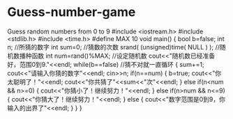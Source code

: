 # Guess-number-game
Guess random numbers from 0 to 9
#include <iostream.h>
   #include <stdlib.h>
    #include <time.h>
    #define MAX 10
    void main()
    {
     bool b=false;
     int n;	//所猜的数字
      int sum=0;	//猜数的次数
      srand( (unsigned)time( NULL ) );	//随机数播种函数
     int num=rand()%MAX;	//设定随机数
     cout<<"随机数已经准备好，范围0到9."<<endl;
    while(b==false)	//猜不对就一直循环
	{
       sum+=1;
      cout<<"请输入你猜的数字"<<endl;
       cin>>n;
       if(n==num)
       {
         b=true;
         cout<<"你太聪明了！"<<endl;
         cout<<"你共猜了"<<sum<<"次"<<endl;
       }
       else if(n<num && n>=0)
       {
         cout<<"你猜小了！继续努力！"<<endl;
	   }
        else if(n>num && n<=9)
		{
         cout<<"你猜大了！继续努力！"<<endl;
        }
      else
	  {
         cout<<"数字范围是0到9，你输入的出界了"<<endl;
	  }
	}
    }
